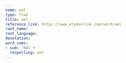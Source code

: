 ```yaml
---
name: eel
type: free
title: eel
reference_link: https://www.etymonline.com/word/eel
root_name: 
root_language: 
denotation: 
word_sums:
- sum: 'Eel + '
  respelling: eel
---
```

